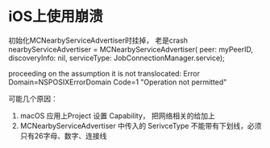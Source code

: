 # iOS上使用崩溃
初始化MCNearbyServiceAdvertiser时挂掉， 老是crash
        nearbyServiceAdvertiser = MCNearbyServiceAdvertiser(
          peer: myPeerID,
          discoveryInfo: nil,
          serviceType: JobConnectionManager.service);

proceeding on the assumption it is not translocated: Error Domain=NSPOSIXErrorDomain Code=1 "Operation not permitted"


可能几个原因：
1. macOS 应用上Project 设置 Capability， 把网络相关的给加上
2. MCNearbyServiceAdvertiser 中传入的 SerivceType 不能带有下划线，必须只有26字母、数字、连接线
